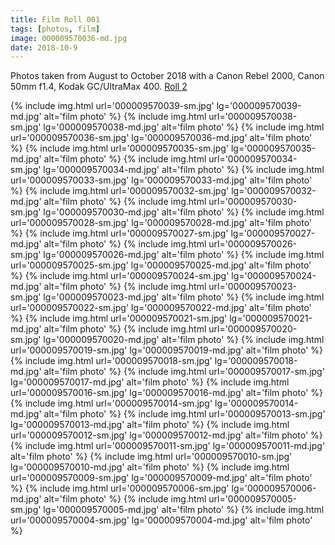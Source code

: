 ```yaml
---
title: Film Roll 001
tags: [photos, film]
image: 000009570036-md.jpg
date: 2018-10-9
---
```


Photos taken from August to October 2018 with a Canon Rebel 2000, Canon 50mm f1.4, Kodak GC/UltraMax 400. [Roll 2](/posts/film-roll-002)

{% include img.html url='000009570039-sm.jpg' lg='000009570039-md.jpg' alt='film photo' %}
{% include img.html url='000009570038-sm.jpg' lg='000009570038-md.jpg' alt='film photo' %}
{% include img.html url='000009570036-sm.jpg' lg='000009570036-md.jpg' alt='film photo' %}
{% include img.html url='000009570035-sm.jpg' lg='000009570035-md.jpg' alt='film photo' %}
{% include img.html url='000009570034-sm.jpg' lg='000009570034-md.jpg' alt='film photo' %}
{% include img.html url='000009570033-sm.jpg' lg='000009570033-md.jpg' alt='film photo' %}
{% include img.html url='000009570032-sm.jpg' lg='000009570032-md.jpg' alt='film photo' %}
{% include img.html url='000009570030-sm.jpg' lg='000009570030-md.jpg' alt='film photo' %}
{% include img.html url='000009570028-sm.jpg' lg='000009570028-md.jpg' alt='film photo' %}
{% include img.html url='000009570027-sm.jpg' lg='000009570027-md.jpg' alt='film photo' %}
{% include img.html url='000009570026-sm.jpg' lg='000009570026-md.jpg' alt='film photo' %}
{% include img.html url='000009570025-sm.jpg' lg='000009570025-md.jpg' alt='film photo' %}
{% include img.html url='000009570024-sm.jpg' lg='000009570024-md.jpg' alt='film photo' %}
{% include img.html url='000009570023-sm.jpg' lg='000009570023-md.jpg' alt='film photo' %}
{% include img.html url='000009570022-sm.jpg' lg='000009570022-md.jpg' alt='film photo' %}
{% include img.html url='000009570021-sm.jpg' lg='000009570021-md.jpg' alt='film photo' %}
{% include img.html url='000009570020-sm.jpg' lg='000009570020-md.jpg' alt='film photo' %}
{% include img.html url='000009570019-sm.jpg' lg='000009570019-md.jpg' alt='film photo' %}
{% include img.html url='000009570018-sm.jpg' lg='000009570018-md.jpg' alt='film photo' %}
{% include img.html url='000009570017-sm.jpg' lg='000009570017-md.jpg' alt='film photo' %}
{% include img.html url='000009570016-sm.jpg' lg='000009570016-md.jpg' alt='film photo' %}
{% include img.html url='000009570014-sm.jpg' lg='000009570014-md.jpg' alt='film photo' %}
{% include img.html url='000009570013-sm.jpg' lg='000009570013-md.jpg' alt='film photo' %}
{% include img.html url='000009570012-sm.jpg' lg='000009570012-md.jpg' alt='film photo' %}
{% include img.html url='000009570011-sm.jpg' lg='000009570011-md.jpg' alt='film photo' %}
{% include img.html url='000009570010-sm.jpg' lg='000009570010-md.jpg' alt='film photo' %}
{% include img.html url='000009570009-sm.jpg' lg='000009570009-md.jpg' alt='film photo' %}
{% include img.html url='000009570006-sm.jpg' lg='000009570006-md.jpg' alt='film photo' %}
{% include img.html url='000009570005-sm.jpg' lg='000009570005-md.jpg' alt='film photo' %}
{% include img.html url='000009570004-sm.jpg' lg='000009570004-md.jpg' alt='film photo' %}